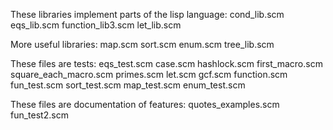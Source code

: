 

These libraries implement parts of the lisp language:
cond_lib.scm
eqs_lib.scm
function_lib3.scm
let_lib.scm


More useful libraries:
map.scm
sort.scm
enum.scm
tree_lib.scm


These files are tests:
eqs_test.scm
case.scm
hashlock.scm
first_macro.scm
square_each_macro.scm
primes.scm
let.scm
gcf.scm
function.scm
fun_test.scm
sort_test.scm
map_test.scm
enum_test.scm


These files are documentation of features:
quotes_examples.scm
fun_test2.scm

